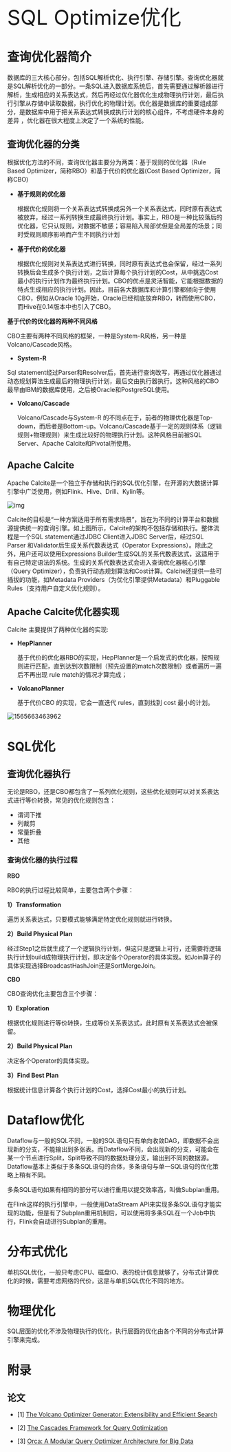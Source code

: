 <font size=15>SQL Optimize优化</font>

# 查询优化器简介

数据库的三大核心部分，包括SQL解析优化、执行引擎、存储引擎。查询优化器就是SQL解析优化的一部分。一条SQL进入数据库系统后，首先需要通过解析器进行解析，生成相应的关系表达式，然后再经过优化器优化生成物理执行计划，最后执行引擎从存储中读取数据，执行优化的物理计划。优化器是数据库的重要组成部分，是数据库中用于把关系表达式转换成执行计划的核心组件，不考虑硬件本身的差异 ，优化器在很大程度上决定了一个系统的性能。

## 查询优化器的分类

根据优化方法的不同，查询优化器主要分为两类：基于规则的优化器（Rule Based Optimizer，简称RBO）和基于代价的优化器(Cost Based Optimizer，简称CBO)

- **基于规则的优化器**

  根据优化规则将一个关系表达式转换成另外一个关系表达式，同时原有表达式被放弃，经过一系列转换生成最终执行计划。事实上，RBO是一种比较落后的优化器，它只认规则，对数据不敏感；容易陷入局部优但是全局差的场景；同时受规则顺序影响而产生不同执行计划

- **基于代价的优化器**

  根据优化规则对关系表达式进行转换，同时原有表达式也会保留，经过一系列转换后会生成多个执行计划，之后计算每个执行计划的Cost，从中挑选Cost最小的执行计划作为最终执行计划。CBO的优点是灵活智能，它能根据数据的特点生成相应的执行计划。因此，目前各大数据库和计算引擎都倾向于使用CBO，例如从Oracle 10g开始，Oracle已经彻底放弃RBO，转而使用CBO，而Hive在0.14版本中也引入了CBO。

**基于代价的优化器的两种不同风格**

CBO主要有两种不同风格的框架，一种是System-R风格，另一种是Volcano/Cascade风格。

-  **System-R**

  Sql statement经过Parser和Resolver后，首先进行查询改写，再通过优化器通过动态规划算法生成最后的物理执行计划，最后交由执行器执行。这种风格的CBO最早由IBM的数据库使用，之后被Oracle和PostgreSQL使用。

- **Volcano/Cascade**

  Volcano/Cascade与System-R 的不同点在于，前者的物理优化器是Top-down，而后者是Bottom-up。Volcano/Cascade基于一定的规则体系（逻辑规则+物理规则）来生成比较好的物理执行计划。这种风格目前被SQL Server、Apache Calcite和Pivotal所使用。

## Apache Calcite

Apache Calcite是一个独立于存储和执行的SQL优化引擎，在开源的大数据计算引擎中广泛使用，例如Flink、Hive、Drill、Kylin等。

![img](images/11294826-2b7b2f9675352c18.webp)



​		Calcite的目标是“一种方案适用于所有需求场景”，旨在为不同的计算平台和数据源提供统一的查询引擎。如上图所示，Calcite的架构不包括存储和执行。整体流程是一个SQL statement通过JDBC Client进入JDBC Server后，经过SQL Parser 和Validator后生成关系代数表达式（Operator Expressions）。除此之外，用户还可以使用Expressions Builder生成SQL的关系代数表达式，这适用于有自己特定语法的系统。生成的关系代数表达式会进入查询优化器核心引擎（Query Optimizer），负责执行动态规划算法和Cost计算。Calcite还提供一些可插拔的功能，如Metadata Providers（为优化引擎提供Metadata）和Pluggable Rules（支持用户自定义优化规则）。

## Apache Calcite优化器实现

Calcite 主要提供了两种优化器的实现:

- **HepPlanner**

  基于代价的优化器RBO的实现，HepPlanner是一个启发式的优化器，按照规则进行匹配，直到达到次数限制（预先设置的match次数限制）或者遍历一遍后不再出现 rule match的情况才算完成；

- **VolcanoPlanner**

  基于代价CBO 的实现，它会一直迭代 rules，直到找到 cost 最小的计划。

![1565663463962](images/1565663463962.png)



# SQL优化

## 查询优化器执行

无论是RBO，还是CBO都包含了一系列优化规则，这些优化规则可以对关系表达式进行等价转换，常见的优化规则包含：

- 谓词下推
- 列裁剪
- 常量折叠
- 其他



### 查询优化器的执行过程

**RBO**

RBO的执行过程比较简单，主要包含两个步骤：

**1）Transformation**

遍历关系表达式，只要模式能够满足特定优化规则就进行转换。

**2）Build Physical Plan**

经过Step1之后就生成了一个逻辑执行计划，但这只是逻辑上可行，还需要将逻辑执行计划build成物理执行计划，即决定各个Operator的具体实现。如Join算子的具体实现选择BroadcastHashJoin还是SortMergeJoin。

**CBO**

CBO查询优化主要包含三个步骤：

**1）Exploration**

根据优化规则进行等价转换，生成等价关系表达式，此时原有关系表达式会被保留。

**2）Build Physical Plan**

决定各个Operator的具体实现。

**3）Find Best Plan**

根据统计信息计算各个执行计划的Cost，选择Cost最小的执行计划。



#  Dataflow优化

Dataflow与一般的SQL不同，一般的SQL语句只有单向收敛DAG，即数据不会出现新的分支，不能输出到多张表。而Dataflow不同，会出现新的分支，可能会在某一个节点进行Split，Split导致不同的数据处理分支，输出到不同的数据源。Dataflow基本上类似于多条SQL语句的合体，多条语句与单一SQL语句的优化策略上稍有不同。

多条SQL语句如果有相同的部分可以进行重用以提交效率高，叫做Subplan重用。

在Flink这样的执行引擎中，一般使用DataStream API来实现多条SQL语句才能实现的功能，但是有了Subplan重用机制后，可以使用将多条SQL在一个Job中执行，Flink会自动进行Subplan的重用。

# 分布式优化

单机SQL优化，一般只考虑CPU、磁盘IO、表的统计信息就够了，分布式计算优化的时候，需要考虑网络的代价，这是与单机SQL优化不同的地方。

# 物理优化

SQL层面的优化不涉及物理执行的优化，执行层面的优化由各个不同的分布式计算引擎来完成。



# 附录

## 论文

- [1] [The Volcano Optimizer Generator: Extensibility and Efficient Search](https://www.seas.upenn.edu/~zives/03s/cis650/P209.PDF)

- [2] [The Cascades Framework for Query Optimization](https://pdfs.semanticscholar.org/c1a3/9da04a072f695e9a7f36bf397fba5c19b93c.pdf)

- [3] [Orca: A Modular Query Optimizer Architecture for Big Data](https://15721.courses.cs.cmu.edu/spring2017/papers/15-optimizer2/p337-soliman.pdf)

